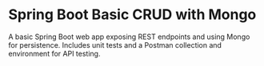 # Spring Boot Basic CRUD with Mongo

A basic Spring Boot web app exposing REST endpoints and using Mongo for persistence. Includes unit tests and a Postman collection and environment for API testing.
